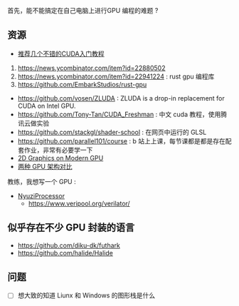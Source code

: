 首先，能不能搞定在自己电脑上进行GPU 编程的难题 ?

## 资源
- [推荐几个不错的CUDA入门教程](https://zhuanlan.zhihu.com/p/346910129)
1. https://news.ycombinator.com/item?id=22880502
2. https://news.ycombinator.com/item?id=22941224 : rust gpu 编程库
3. https://github.com/EmbarkStudios/rust-gpu
- https://github.com/vosen/ZLUDA : ZLUDA is a drop-in replacement for CUDA on Intel GPU.
- https://github.com/Tony-Tan/CUDA_Freshman : 中文 cuda 教程，使用腾讯云做实验
- https://github.com/stackgl/shader-school : 在网页中运行的 GLSL
- https://github.com/parallel101/course : b 站上上课，每节课都是都是存在配套作业，非常有必要学一下
- [2D Graphics on Modern GPU](https://raphlinus.github.io/rust/graphics/gpu/2019/05/08/modern-2d.html)
- [两种 GPU 架构对比](https://www.rastergrid.com/blog/gpu-tech/2021/07/gpu-architecture-types-explained/)

教练，我想写一个 GPU :
- [NyuziProcessor](https://github.com/jbush001/NyuziProcessor)
  - https://www.veripool.org/verilator/

## 似乎存在不少 GPU 封装的语言
- https://github.com/diku-dk/futhark
- https://github.com/halide/Halide

## 问题
- [ ]  想大致的知道 Liunx 和 Windows 的图形栈是什么

